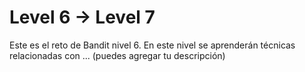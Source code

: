 # Level 6 → Level 7
Este es el reto de Bandit nivel 6. En este nivel se aprenderán técnicas relacionadas con ... (puedes agregar tu descripción)
